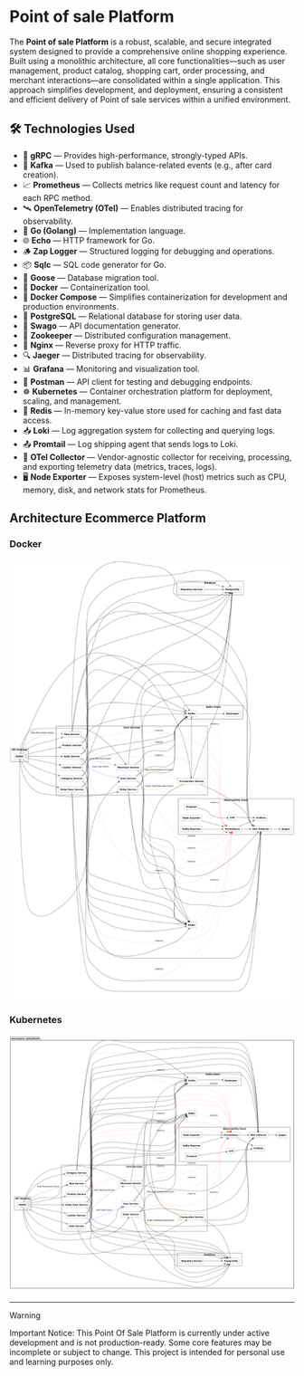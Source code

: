 # Point of sale Platform

The **Point of sale Platform** is a robust, scalable, and secure integrated system designed to provide a comprehensive online shopping experience. Built using a monolithic architecture, all core functionalities—such as user management, product catalog, shopping cart, order processing, and merchant interactions—are consolidated within a single application. This approach simplifies development,  and deployment, ensuring a consistent and efficient delivery of Point of sale services within a unified environment.


## 🛠️ Technologies Used
- 🚀 **gRPC** — Provides high-performance, strongly-typed APIs.
- 📡 **Kafka** — Used to publish balance-related events (e.g., after card creation).
- 📈 **Prometheus** — Collects metrics like request count and latency for each RPC method.
- 🛰️ **OpenTelemetry (OTel)** — Enables distributed tracing for observability.
- 🦫 **Go (Golang)** — Implementation language.
- 🌐 **Echo** — HTTP framework for Go.
- 🪵 **Zap Logger** — Structured logging for debugging and operations.
- 📦 **Sqlc** — SQL code generator for Go.
- 🧳 **Goose** — Database migration tool.
- 🐳 **Docker** — Containerization tool.
- 🧱 **Docker Compose** — Simplifies containerization for development and production environments.
- 🐘 **PostgreSQL** — Relational database for storing user data.
- 📃 **Swago** — API documentation generator.
- 🧭 **Zookeeper** — Distributed configuration management.
- 🔀 **Nginx** — Reverse proxy for HTTP traffic.
- 🔍 **Jaeger** — Distributed tracing for observability.
- 📊 **Grafana** — Monitoring and visualization tool.
- 🧪 **Postman** — API client for testing and debugging endpoints.
- ☸️ **Kubernetes** — Container orchestration platform for deployment, scaling, and management.
- 🧰 **Redis** — In-memory key-value store used for caching and fast data access.
- 📥 **Loki** — Log aggregation system for collecting and querying logs.
- 📤 **Promtail** — Log shipping agent that sends logs to Loki.
- 🔧 **OTel Collector** — Vendor-agnostic collector for receiving, processing, and exporting telemetry data (metrics, traces, logs).
- 🖥️ **Node Exporter** — Exposes system-level (host) metrics such as CPU, memory, disk, and network stats for Prometheus.


## Architecture Ecommerce Platform


### Docker

<img src="./images/archictecture_docker_pointofsale.png" alt="docker-architecture">

### Kubernetes

<img src="./images/archictecture_kubernetes_pointofsale.png" alt="kubernetes-architecture">


----

> [!WARNING]
> Important Notice: This Point Of Sale Platform is currently under active development and is not production-ready. Some core features may be incomplete or subject to change. This project is intended for personal use and learning purposes only.